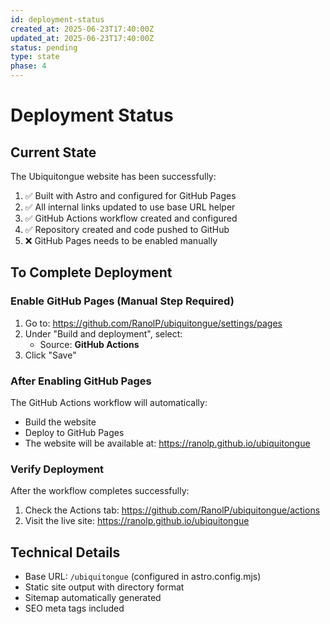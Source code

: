 ```yaml
---
id: deployment-status
created_at: 2025-06-23T17:40:00Z
updated_at: 2025-06-23T17:40:00Z
status: pending
type: state
phase: 4
---
```


# Deployment Status

## Current State

The Ubiquitongue website has been successfully:
1. ✅ Built with Astro and configured for GitHub Pages
2. ✅ All internal links updated to use base URL helper
3. ✅ GitHub Actions workflow created and configured
4. ✅ Repository created and code pushed to GitHub
5. ❌ GitHub Pages needs to be enabled manually

## To Complete Deployment

### Enable GitHub Pages (Manual Step Required)

1. Go to: https://github.com/RanolP/ubiquitongue/settings/pages
2. Under "Build and deployment", select:
   - Source: **GitHub Actions**
3. Click "Save"

### After Enabling GitHub Pages

The GitHub Actions workflow will automatically:
- Build the website
- Deploy to GitHub Pages
- The website will be available at: https://ranolp.github.io/ubiquitongue

### Verify Deployment

After the workflow completes successfully:
1. Check the Actions tab: https://github.com/RanolP/ubiquitongue/actions
2. Visit the live site: https://ranolp.github.io/ubiquitongue

## Technical Details

- Base URL: `/ubiquitongue` (configured in astro.config.mjs)
- Static site output with directory format
- Sitemap automatically generated
- SEO meta tags included